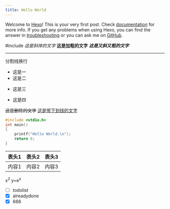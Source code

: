 ```yaml
---
title: Hello World
---
```

Welcome to [Hexo](https://hexo.io/)! This is your very first post. Check [documentation](https://hexo.io/docs/) for more info. If you get any problems when using Hexo, you can find the answer in [troubleshooting](https://hexo.io/docs/troubleshooting.html) or you can ask me on [GitHub](https://github.com/hexojs/hexo/issues).

#include
*这是斜体的文字*
**这是加粗的文字**
***这是又斜又粗的文字***

---
分割线换行
* 这是一
* 这是二
+ 这是三
- 这是四

~~这是删除的文字~~
<u>这是带下划线的文字</u>

```c
#include <stdio.h>
int main()
{
    printf("Hello World.\n");
    return 0;
}
```


表头1|表头2|表头3
-|-|-
内容1|内容2|内容3

x<sup>2</sup>
y=e<sup>x</sup>



- [ ] todolist
- [x] alreadydone
- [x] 666